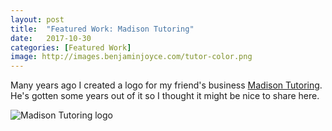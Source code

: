 ```yaml
---
layout: post
title:  "Featured Work: Madison Tutoring"
date:   2017-10-30
categories: [Featured Work]
image: http://images.benjaminjoyce.com/tutor-color.png
---
```

Many years ago I created a logo for my friend's business [Madison Tutoring](http://www.madisontutoring.com/). He's gotten some years out of it so I thought it might be nice to share here.

![Madison Tutoring logo](http://images.benjaminjoyce.com/tutor-color.png)
